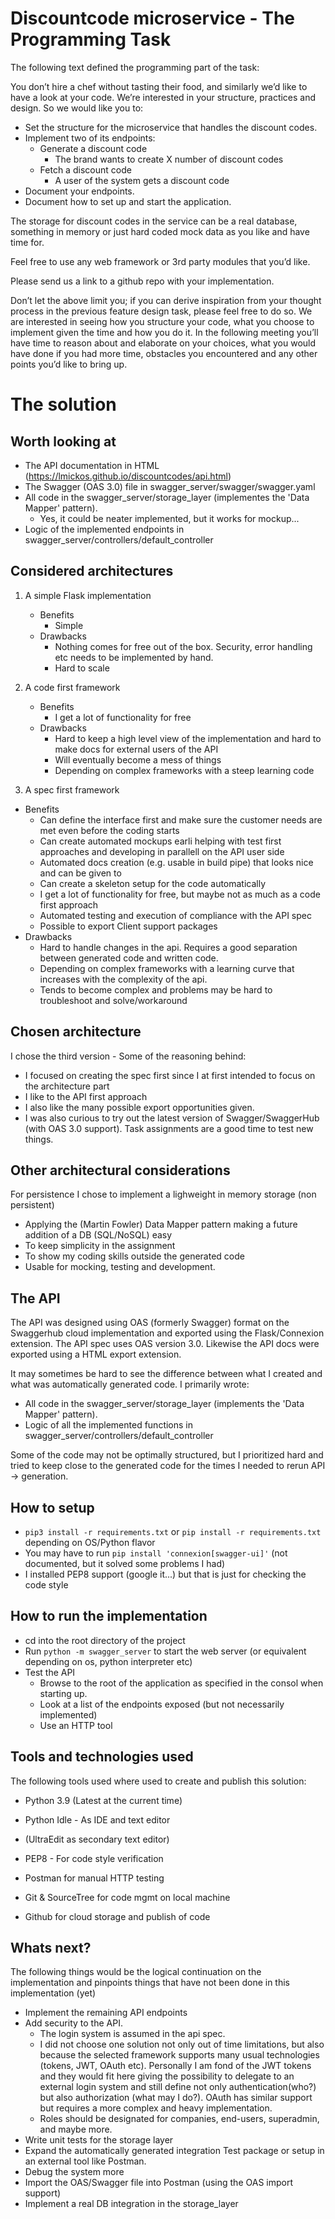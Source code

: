 Discountcode microservice - The Programming Task
================================================

The following text defined the programming part of the task:

You don’t hire a chef without tasting their food, and similarly we’d like to have a look at
your code. We’re interested in your structure, practices and design. So we would like you
to:

* Set the structure for the microservice that handles the discount codes.
* Implement two of its endpoints:
  - Generate a discount code
    + The brand wants to create X number of discount codes
  - Fetch a discount code
    + A user of the system gets a discount code
* Document your endpoints.
* Document how to set up and start the application.

The storage for discount codes in the service can be a real database, something in
memory or just hard coded mock data as you like and have time for.

Feel free to use any web framework or 3rd party modules that you’d like.

Please send us a link to a github repo with your implementation.

Don’t let the above limit you; if you can derive inspiration from your thought process in
the previous feature design task, please feel free to do so. We are interested in seeing
how you structure your code, what you choose to implement given the time and how you
do it. In the following meeting you’ll have time to reason about and elaborate on your
choices, what you would have done if you had more time, obstacles you encountered
and any other points you’d like to bring up.

The solution
============

Worth looking at
----------------
* The API documentation in HTML (https://lmickos.github.io/discountcodes/api.html)
* The Swagger (OAS 3.0) file in swagger_server/swagger/swagger.yaml
* All code in the swagger_server/storage_layer (implementes the 'Data Mapper' pattern).
  - Yes, it could be neater implemented, but it works for mockup...
* Logic of the implemented endpoints in swagger_server/controllers/default_controller

Considered architectures
------------------------
1. A simple Flask implementation
    * Benefits
        - Simple
    * Drawbacks
        - Nothing comes for free out of the box. 
          Security, error handling etc needs to be implemented by hand. 
        - Hard to scale

2. A code first framework
    * Benefits
    	- I get a lot of functionality for free
    * Drawbacks
        - Hard to keep a high level view of the implementation and hard to make docs for external users of the API
        - Will eventually become a mess of things
        - Depending on complex frameworks with a steep learning code

3. A spec first framework
  * Benefits
    - Can define the interface first and make sure the customer needs are met even before the coding starts
    - Can create automated mockups earli helping with test first approaches and developing in parallell on the API user side
    - Automated docs creation (e.g. usable in build pipe) that looks nice and can be given to 
    - Can create a skeleton setup for the code automatically
    - I get a lot of functionality for free, but maybe not as much as a code first approach
    - Automated testing and execution of compliance with the API spec
    - Possible to export Client support packages
  * Drawbacks
    - Hard to handle changes in the api. Requires a good separation between generated code and written code.
    - Depending on complex frameworks with a learning curve that increases with the complexity of the api.
    - Tends to become complex and problems may be hard to troubleshoot and solve/workaround
        
Chosen architecture
-------------------
I chose the third version - Some of the reasoning behind:
* I focused on creating the spec first since I at first intended to focus on the architecture part
* I like to the API first approach
* I also like the many possible export opportunities given. 
* I was also curious to try out the latest version of Swagger/SwaggerHub (with OAS 3.0 support).
  Task assignments are a good time to test new things.

Other architectural considerations
----------------------------------
For persistence I chose to implement a lighweight in memory storage (non persistent)
* Applying the (Martin Fowler) Data Mapper pattern making a future addition of a DB (SQL/NoSQL) easy
* To keep simplicity in the assignment
* To show my coding skills outside the generated code
* Usable for mocking, testing and development.

The API
-------
The API was designed using OAS (formerly Swagger) format on the Swaggerhub cloud implementation and exported using 
the Flask/Connexion extension. The API spec uses OAS version 3.0. Likewise the API docs were exported using a HTML export extension.

It may sometimes be hard to see the difference between what I created and what was automatically generated code.
I primarily wrote:
* All code in the swagger_server/storage_layer (implements the 'Data Mapper' pattern).
* Logic of all the implemented functions in swagger_server/controllers/default_controller

Some of the code may not be optimally structured, but I prioritized hard and tried to keep close to the 
generated code for the times I needed to rerun API -> generation.


How to setup
------------
* ```pip3 install -r requirements.txt``` or ```pip install -r requirements.txt``` depending on OS/Python flavor
* You may have to run ```pip install 'connexion[swagger-ui]'``` (not documented, but it solved some problems I had)
* I installed PEP8 support (google it...) but that is just for checking the code style

How to run the implementation
-----------------------------

* cd into the root directory of the project
* Run ```python -m swagger_server``` to start the web server (or equivalent depending on os, python interpreter etc)
* Test the API
  - Browse to the root of the application as specified in the consol when starting up.
  - Look at a list of the endpoints exposed (but not necessarily implemented)
  - Use an HTTP tool 

Tools and technologies used
---------------------------
The following tools used where used to create and publish this solution:
* Python 3.9 (Latest at the current time)
* Python Idle - As IDE and text editor
* (UltraEdit as secondary text editor)
* PEP8 - For code style verification
* Postman for manual HTTP testing

* Git & SourceTree for code mgmt on local machine
* Github for cloud storage and publish of code


Whats next?
-----------
The following things would be the logical continuation on the implementation and pinpoints things that have not been done in this implementation (yet)
* Implement the remaining API endpoints
* Add security to the API. 
  - The login system is assumed in the api spec.
  - I did not choose one solution not only out of time limitations, but also because the selected framework supports many usual technologies (tokens, JWT, OAuth etc). Personally I am fond of the JWT tokens and they would fit here giving the possibility to delegate to an external login system and still define not only authentication(who?) but also authorization (what may I do?). OAuth has similar support but requires a more complex and heavy implementation.
  - Roles should be designated for companies, end-users, superadmin, and maybe more.
* Write unit tests for the storage layer
* Expand the automatically generated integration Test package 
or setup in an external tool like Postman.
* Debug the system more
* Import the OAS/Swagger file into Postman (using the OAS import support)
* Implement a real DB integration in the storage_layer


